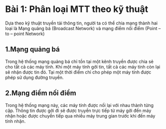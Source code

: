 # Bài 1: Phân loại MTT theo kỹ thuật

Dựa theo kỹ thuật truyền tải thông tin, người ta có thể chia mạng thành hai loại là Mạng quảng bá (Broadcast Network) và mạng điểm nối điểm (Point – to – point Network)

## 1.Mạng quảng bá

Trong hệ thống mạng quảng bá chỉ tồn tại một kênh truyền được chia sẻ cho tất cả các máy tính. Khi một máy tính gởi tin, tất cả các máy tính còn lại sẽ nhận được tin đó. Tại một thời điểm chỉ cho phép một máy tính được phép sử dụng đường truyền.

## 2.Mạng điểm nối điểm

Trong hệ thống mạng này, các máy tính được nối lại với nhau thành từng cặp. Thông tin được gởi đi sẽ được truyền trực tiếp từ máy gởi đến máy nhận hoặc được chuyển tiếp qua nhiều máy trung gian trước khi đến máy tính nhận.
